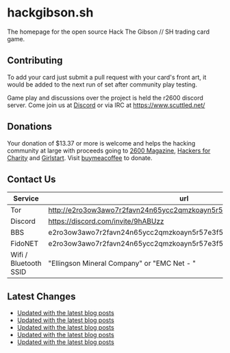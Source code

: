 # hackgibson.sh
The homepage for the open source Hack The Gibson // SH trading card game.


## Contributing

To add your card just submit a pull request with your card's front art, it would be added to the next run of set after community play testing.

Game play and discussions over the project is held the r2600 discord server. Come join us at [Discord](https://discord.com/invite/9hABUzz) or via IRC at https://www.scuttled.net/


## Donations

Your donation of $13.37 or more is welcome and helps the hacking community at large with proceeds going to [2600 Magazine](https://2600.com/), [Hackers for Charity](https://hackersforcharity.org) and [Girlstart](https://girlstart.org).  Visit [buymeacoffee](https://www.buymeacoffee.com/hackgibson.sh) to donate.


## Contact Us

Service | url
-|-
Tor | http://e2ro3ow3awo7r2favn24n65ycc2qmzkoayn5r57e3f56nvjwdcgg32ad.onion
Discord | https://discord.com/invite/9hABUzz
BBS | e2ro3ow3awo7r2favn24n65ycc2qmzkoayn5r57e3f56nvjwdcgg32ad.onion:23
FidoNET | e2ro3ow3awo7r2favn24n65ycc2qmzkoayn5r57e3f56nvjwdcgg32ad.onion:24554
Wifi / Bluetooth SSID | "Ellingson Mineral Company" or "EMC Net - <fidonet address>"

## Latest Changes
<!-- BLOG-POST-LIST:START -->
- [Updated with the latest blog posts](https://github.com/DFW2600/hackgibson.sh/commit/a45ac2b775cf83b617bfe33b6c636c0a91735123)
- [Updated with the latest blog posts](https://github.com/DFW2600/hackgibson.sh/commit/da123cc7c9008c76f89c91281b8af2f9cc4acf23)
- [Updated with the latest blog posts](https://github.com/DFW2600/hackgibson.sh/commit/2e6754634c55f9351bd5175dae1e1a8bbb5f8d6d)
- [Updated with the latest blog posts](https://github.com/DFW2600/hackgibson.sh/commit/6095e941aee7c5536b78b7a8929466e2e19a4217)
- [Updated with the latest blog posts](https://github.com/DFW2600/hackgibson.sh/commit/fa842cecbf11fdcca7bf07e4e16e7c5793d3ada7)
<!-- BLOG-POST-LIST:END -->

